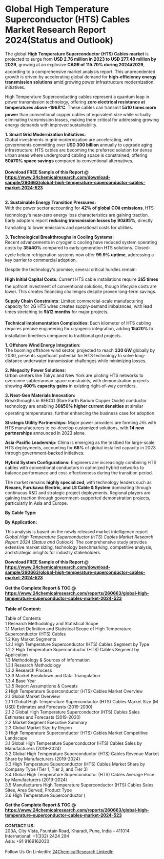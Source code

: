 <h1>Global High Temperature Superconductor (HTS) Cables Market Research Report 2024(Status and Outlook)</h1><p>The global <strong>High Temperature Superconductor (HTS) Cables market</strong> is projected to surge from <strong>USD 2.76 million in 2023 to USD 277.48 million by 2029</strong>, growing at an explosive <strong>CAGR of 115.70% during 2024â2029</strong>, according to a comprehensive market analysis report. This unprecedented growth is driven by accelerating global demand for <strong>high-efficiency energy transmission solutions</strong> amid growing power infrastructure modernization initiatives.</p><p>High Temperature Superconducting cables represent a quantum leap in power transmission technology, offering <strong>zero electrical resistance at temperatures above -196Â°C</strong>. These cables can transmit <strong>5â10 times more power</strong> than conventional copper cables of equivalent size while virtually eliminating transmission losses, making them critical for addressing growing energy demands with improved sustainability.</p><p><strong>1. Smart Grid Modernization Initiatives:</strong><br>
Global investments in grid modernization are accelerating, with governments committing over <strong>USD 300 billion</strong> annually to upgrade aging infrastructure. HTS cables are becoming the preferred solution for dense urban areas where underground cabling space is constrained, offering <strong>50â70% space savings</strong> compared to conventional alternatives.</p><div><b>Download FREE Sample of this Report @ 
            <a href="https://www.24chemicalresearch.com/download-sample/260663/global-high-temperature-superconductor-cables-market-2024-523">
            https://www.24chemicalresearch.com/download-sample/260663/global-high-temperature-superconductor-cables-market-2024-523</a></b></div><br><p><strong>2. Sustainable Energy Transition Pressures:</strong><br>
With the power sector accounting for <strong>42% of global COâ emissions</strong>, HTS technology's near-zero energy loss characteristics are gaining traction. Early adopters report <strong>reducing transmission losses by 90â95%</strong>, directly translating to lower emissions and operational costs for utilities.</p><p><strong>3. Technological Breakthroughs in Cooling Systems:</strong><br>
Recent advancements in cryogenic cooling have reduced system operating costs by <strong>35â40%</strong> compared to early-generation HTS solutions. Closed-cycle helium refrigeration systems now offer <strong>99.9% uptime</strong>, addressing a key barrier to commercial adoption.</p><p>Despite the technology's promise, several critical hurdles remain:</p><p><strong>High Initial Capital Costs:</strong> Current HTS cable installations require <strong>3â5 times</strong> the upfront investment of conventional solutions, though lifecycle costs are lower. This creates financing challenges despite proven long-term savings.</p><p><strong>Supply Chain Constraints:</strong> Limited commercial-scale manufacturing capacity for 2G HTS wires creates supply-demand imbalances, with lead times stretching to <strong>9â12 months</strong> for major projects.</p><p><strong>Technical Implementation Complexities:</strong> Each kilometer of HTS cabling requires precise engineering for cryogenic integration, adding <strong>15â20%</strong> to installation timelines compared to traditional grid projects.</p><p><strong>1. Offshore Wind Energy Integration:</strong><br>
The booming offshore wind sector, projected to reach <strong>330 GW</strong> globally by 2030, presents significant potential for HTS technology to solve long-distance underwater transmission challenges while minimizing losses.</p><p><strong>2. Megacity Power Solutions:</strong><br>
Urban centers like Tokyo and New York are piloting HTS networks to overcome subterranean space constraints, with demonstration projects showing <strong>400% capacity gains</strong> in existing right-of-way corridors.</p><p><strong>3. Next-Gen Materials Innovation:</strong><br>
Breakthroughs in REBCO (Rare Earth Barium Copper Oxide) conductor technology are enabling <strong>30â50% higher current densities</strong> at similar operating temperatures, further enhancing the business case for adoption.</p><p><strong>Strategic Utility Partnerships:</strong> Major power providers are forming JVs with HTS manufacturers to co-develop customized solutions, with <strong>14 new partnerships</strong> announced in 2023 alone.</p><p><strong>Asia-Pacific Leadership:</strong> China is emerging as the testbed for large-scale HTS deployments, accounting for <strong>68%</strong> of global installed capacity in 2023 through government-backed initiatives.</p><p><strong>Hybrid System Configurations:</strong> Engineers are increasingly combining HTS cables with conventional conductors in optimized hybrid networks to balance performance and cost-effectiveness during the transition period.</p><p>The market remains <strong>highly specialized</strong>, with technology leaders such as <strong>Nexans, Furukawa Electric, and LS Cable &amp; System</strong> dominating through continuous R&amp;D and strategic project deployments. Regional players are gaining traction through government-supported demonstration projects, particularly in Asia and Europe.</p><p><strong>By Cable Type:</strong></p><p><strong>By Application:</strong></p><p>This analysis is based on the newly released market intelligence report <em>Global High Temperature Superconductor (HTS) Cables Market Research Report 2024 (Status and Outlook)</em>. The comprehensive study provides extensive market sizing, technology benchmarking, competitive analysis, and strategic insights for industry stakeholders.</p><div><b>Download FREE Sample of this Report @ 
            <a href="https://www.24chemicalresearch.com/download-sample/260663/global-high-temperature-superconductor-cables-market-2024-523">
            https://www.24chemicalresearch.com/download-sample/260663/global-high-temperature-superconductor-cables-market-2024-523</a></b></div><br><div><b>Get the Complete Report & TOC @ 
            <a href="https://www.24chemicalresearch.com/reports/260663/global-high-temperature-superconductor-cables-market-2024-523">
            https://www.24chemicalresearch.com/reports/260663/global-high-temperature-superconductor-cables-market-2024-523</a></b></div><br>
            <b>Table of Content:</b><p>Table of Contents<br />
1 Research Methodology and Statistical Scope<br />
1.1 Market Definition and Statistical Scope of High Temperature Superconductor (HTS) Cables<br />
1.2 Key Market Segments<br />
1.2.1 High Temperature Superconductor (HTS) Cables Segment by Type<br />
1.2.2 High Temperature Superconductor (HTS) Cables Segment by Application<br />
1.3 Methodology & Sources of Information<br />
1.3.1 Research Methodology<br />
1.3.2 Research Process<br />
1.3.3 Market Breakdown and Data Triangulation<br />
1.3.4 Base Year<br />
1.3.5 Report Assumptions & Caveats<br />
2 High Temperature Superconductor (HTS) Cables Market Overview<br />
2.1 Global Market Overview<br />
2.1.1 Global High Temperature Superconductor (HTS) Cables Market Size (M USD) Estimates and Forecasts (2019-2030)<br />
2.1.2 Global High Temperature Superconductor (HTS) Cables Sales Estimates and Forecasts (2019-2030)<br />
2.2 Market Segment Executive Summary<br />
2.3 Global Market Size by Region<br />
3 High Temperature Superconductor (HTS) Cables Market Competitive Landscape<br />
3.1 Global High Temperature Superconductor (HTS) Cables Sales by Manufacturers (2019-2024)<br />
3.2 Global High Temperature Superconductor (HTS) Cables Revenue Market Share by Manufacturers (2019-2024)<br />
3.3 High Temperature Superconductor (HTS) Cables Market Share by Company Type (Tier 1, Tier 2, and Tier 3)<br />
3.4 Global High Temperature Superconductor (HTS) Cables Average Price by Manufacturers (2019-2024)<br />
3.5 Manufacturers High Temperature Superconductor (HTS) Cables Sales Sites, Area Served, Product Type<br />
3.6 High Temperature Superconductor (</p><div><b>Get the Complete Report & TOC @ 
            <a href="https://www.24chemicalresearch.com/reports/260663/global-high-temperature-superconductor-cables-market-2024-523">
            https://www.24chemicalresearch.com/reports/260663/global-high-temperature-superconductor-cables-market-2024-523</a></b></div><br><b>CONTACT US:</b><br>
            203A, City Vista, Fountain Road, Kharadi, Pune, India - 411014<br>
            International: +1(332) 2424 294<br>
            Asia: +91 9169162030 <br><br>
            Follow Us On LinkedIn: <a href="https://www.linkedin.com/company/24chemicalresearch/">24ChemicalResearch LinkedIn</a>